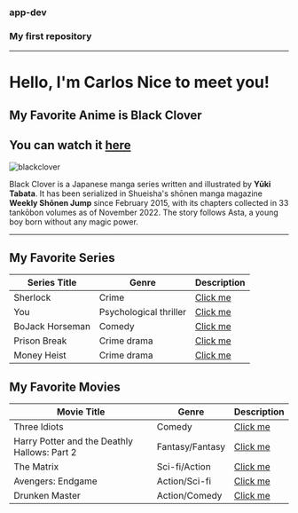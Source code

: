 ### app-dev
### My first repository

---

# Hello, I'm Carlos Nice to meet you!


## My Favorite Anime is Black Clover
## You can watch it [here](https://animixplay.to/v1/black-clover-tv)

![blackclover](https://user-images.githubusercontent.com/94023674/205561545-74a0a398-c7b5-457e-98eb-620bc878a39a.jpeg)

Black Clover is a Japanese manga series written and illustrated by **Yūki Tabata**. It has been serialized in Shueisha's shōnen manga magazine **Weekly Shōnen Jump** since February 2015, with its chapters collected in 33 tankōbon volumes as of November 2022. The story follows Asta, a young boy born without any magic power.

---

## My Favorite Series

| Series Title | Genre | Description |
| ----------- | ----------- | ----------- |
| Sherlock | Crime | [Click me](https://www.imdb.com/title/tt1475582/) |
| You | Psychological thriller  | [Click me](https://www.imdb.com/title/tt7335184/) |
| BoJack Horseman | Comedy  | [Click me](https://www.imdb.com/title/tt3398228/) |
| Prison Break | Crime drama | [Click me](https://www.imdb.com/title/tt0455275/) |
| Money Heist | Crime drama | [Click me](https://www.imdb.com/title/tt6468322/) |


## My Favorite Movies


| Movie Title | Genre | Description |
| ----------- | ----------- | ----------- |
| Three Idiots | Comedy | [Click me](https://www.imdb.com/title/tt1187043/) |
| Harry Potter and the Deathly Hallows: Part 2 | Fantasy/Fantasy | [Click me](https://www.imdb.com/title/tt1201607/) |
| The Matrix | Sci-fi/Action | [Click me](https://www.imdb.com/title/tt0133093/) |
| Avengers: Endgame | Action/Sci-fi | [Click me](https://www.imdb.com/title/tt4154796/) |
| Drunken Master | Action/Comedy | [Click me](https://www.imdb.com/title/tt0080179/) |

